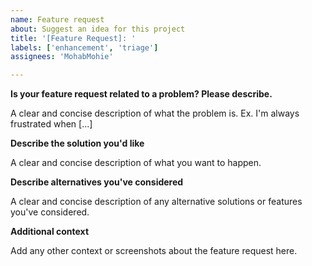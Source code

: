 ```yaml
---
name: Feature request
about: Suggest an idea for this project
title: '[Feature Request]: '
labels: ['enhancement', 'triage']
assignees: 'MohabMohie'

---
```


**Is your feature request related to a problem? Please describe.**

A clear and concise description of what the problem is. Ex. I'm always frustrated when [...]


**Describe the solution you'd like**

A clear and concise description of what you want to happen.


**Describe alternatives you've considered**

A clear and concise description of any alternative solutions or features you've considered.


**Additional context**

Add any other context or screenshots about the feature request here.


